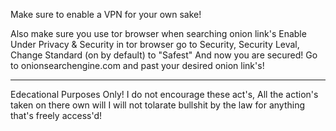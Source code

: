 Make sure to enable a VPN for your own sake!


























Also make sure you use tor browser when searching onion link's
Enable 
Under Privacy & Security in tor browser go to Security, Security Leval, Change Standard (on by default) to "Safest"
And now you are secured!
Go to onionsearchengine.com and past your desired onion link's!

----------------------------------------------------------------
Edecational Purposes Only! I do not encourage these act's, All the action's taken on there own will I will not tolarate bullshit by the law for anything that's freely access'd!
